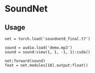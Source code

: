 SoundNet
========


Usage
-----

    net = torch.load('soundnet8_final.t7')
    
    sound = audio.load('demo.mp3')
    sound = sound:view(1, 1, -1, 1):cuda()
    
    net:forward(sound)
    feat = net.modules[10].output:float()
